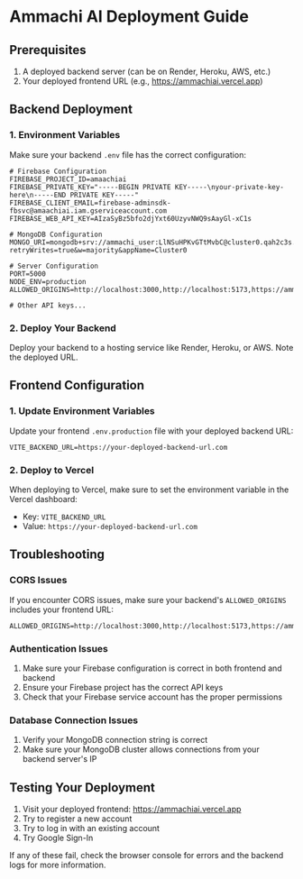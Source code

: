 # Ammachi AI Deployment Guide

## Prerequisites
1. A deployed backend server (can be on Render, Heroku, AWS, etc.)
2. Your deployed frontend URL (e.g., https://ammachiai.vercel.app)

## Backend Deployment

### 1. Environment Variables
Make sure your backend `.env` file has the correct configuration:

```
# Firebase Configuration
FIREBASE_PROJECT_ID=amaachiai
FIREBASE_PRIVATE_KEY="-----BEGIN PRIVATE KEY-----\nyour-private-key-here\n-----END PRIVATE KEY-----"
FIREBASE_CLIENT_EMAIL=firebase-adminsdk-fbsvc@amaachiai.iam.gserviceaccount.com
FIREBASE_WEB_API_KEY=AIzaSyBz5bfo2djYxt60UzyvNWQ9sAayGl-xC1s

# MongoDB Configuration
MONGO_URI=mongodb+srv://ammachi_user:LlNSuHPKvGTtMvbC@cluster0.qah2c3s.mongodb.net/ammachi_ai?retryWrites=true&w=majority&appName=Cluster0

# Server Configuration
PORT=5000
NODE_ENV=production
ALLOWED_ORIGINS=http://localhost:3000,http://localhost:5173,https://ammachiai.vercel.app

# Other API keys...
```

### 2. Deploy Your Backend
Deploy your backend to a hosting service like Render, Heroku, or AWS. Note the deployed URL.

## Frontend Configuration

### 1. Update Environment Variables
Update your frontend `.env.production` file with your deployed backend URL:

```
VITE_BACKEND_URL=https://your-deployed-backend-url.com
```

### 2. Deploy to Vercel
When deploying to Vercel, make sure to set the environment variable in the Vercel dashboard:
- Key: `VITE_BACKEND_URL`
- Value: `https://your-deployed-backend-url.com`

## Troubleshooting

### CORS Issues
If you encounter CORS issues, make sure your backend's `ALLOWED_ORIGINS` includes your frontend URL:
```
ALLOWED_ORIGINS=http://localhost:3000,http://localhost:5173,https://ammachiai.vercel.app
```

### Authentication Issues
1. Make sure your Firebase configuration is correct in both frontend and backend
2. Ensure your Firebase project has the correct API keys
3. Check that your Firebase service account has the proper permissions

### Database Connection Issues
1. Verify your MongoDB connection string is correct
2. Make sure your MongoDB cluster allows connections from your backend server's IP

## Testing Your Deployment

1. Visit your deployed frontend: https://ammachiai.vercel.app
2. Try to register a new account
3. Try to log in with an existing account
4. Try Google Sign-In

If any of these fail, check the browser console for errors and the backend logs for more information.